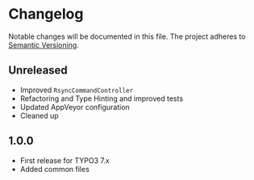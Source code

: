 Changelog
=========

Notable changes will be documented in this file. The project adheres to [Semantic Versioning].

Unreleased
----------

* Improved `RsyncCommandController`
* Refactoring and Type Hinting and improved tests
* Updated AppVeyor configuration
* Cleaned up

1.0.0
-----

* First release for TYPO3 7.x
* Added common files

[Semantic Versioning]: http://semver.org "Semantic Versioning"